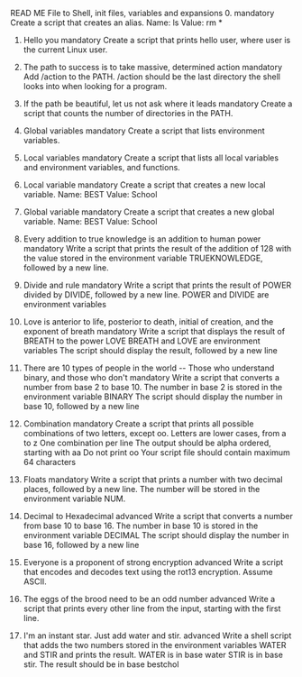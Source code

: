 READ ME File to Shell, init files, variables and expansions
0. <o>
mandatory
Create a script that creates an alias.
Name: ls
Value: rm *

1. Hello you
mandatory
Create a script that prints hello user, where user is the current Linux user.

2. The path to success is to take massive, determined action
mandatory
Add /action to the PATH. /action should be the last directory the shell looks into when looking for a program.

3. If the path be beautiful, let us not ask where it leads
mandatory
Create a script that counts the number of directories in the PATH.

4. Global variables
mandatory
Create a script that lists environment variables.

5. Local variables
mandatory
Create a script that lists all local variables and environment variables, and functions.

6. Local variable
mandatory
Create a script that creates a new local variable.
Name: BEST
Value: School

7. Global variable
mandatory
Create a script that creates a new global variable.
Name: BEST
Value: School

8. Every addition to true knowledge is an addition to human power
mandatory
Write a script that prints the result of the addition of 128 with the value stored in the environment variable TRUEKNOWLEDGE, followed by a new line.

9. Divide and rule
mandatory
Write a script that prints the result of POWER divided by DIVIDE, followed by a new line.
POWER and DIVIDE are environment variables

10. Love is anterior to life, posterior to death, initial of creation, and the exponent of breath
mandatory
Write a script that displays the result of BREATH to the power LOVE
BREATH and LOVE are environment variables
The script should display the result, followed by a new line

11. There are 10 types of people in the world -- Those who understand binary, and those who don't
mandatory
Write a script that converts a number from base 2 to base 10.
The number in base 2 is stored in the environment variable BINARY
The script should display the number in base 10, followed by a new line

12. Combination
mandatory
Create a script that prints all possible combinations of two letters, except oo.
Letters are lower cases, from a to z
One combination per line
The output should be alpha ordered, starting with aa
Do not print oo
Your script file should contain maximum 64 characters

13. Floats
mandatory
Write a script that prints a number with two decimal places, followed by a new line.
The number will be stored in the environment variable NUM.

14. Decimal to Hexadecimal
advanced
Write a script that converts a number from base 10 to base 16.
The number in base 10 is stored in the environment variable DECIMAL
The script should display the number in base 16, followed by a new line

15. Everyone is a proponent of strong encryption
advanced
Write a script that encodes and decodes text using the rot13 encryption. Assume ASCII.

16. The eggs of the brood need to be an odd number
advanced
Write a script that prints every other line from the input, starting with the first line.

17. I'm an instant star. Just add water and stir.
advanced
Write a shell script that adds the two numbers stored in the environment variables WATER and STIR and prints the result.
WATER is in base water
STIR is in base stir.
The result should be in base bestchol

